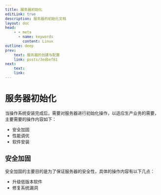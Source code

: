 ```yaml
---
title: 服务器初始化
editLink: true
description: 服务器的初始化文档
layout: doc
head:
    - - meta
      - name: keywords
        content: Linux
outline: deep
prev:
    text: 服务器的创建与配置
    link: posts/3edbef81
next:
    text:
    link:
---
```


# 服务器初始化

当操作系统安装完成后，需要对服务器进行初始化操作，以适应生产业务的需要，主要需要的操作内容如下：

- 安全加固
- 性能调优
- 软件安装

## 安全加固

安全加固的主要目的是为了保证服务器的安全性，具体的操作内容有以下几点：

- 升级低版本软件
- 修复系统漏洞